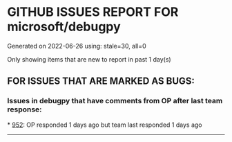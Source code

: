 
# GITHUB ISSUES REPORT FOR microsoft/debugpy


Generated on 2022-06-26 using: stale=30, all=0


Only showing items that are new to report in past 1 day(s)


## FOR ISSUES THAT ARE MARKED AS BUGS:


### Issues in debugpy that have comments from OP after last team response:


\* [952](https://github.com/microsoft/debugpy/issues/952 "Debugger stuck trying to load variables"): OP responded 1 days ago but team last responded 1 days ago

---

